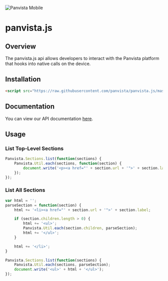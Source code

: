 ![Panvista Mobile](http://panvistamobile.com/static/git/panvista.png)

panvista.js
===========

## Overview
The panvista.js api allows developers to interact with the Panvista platform that hooks into native calls on the device.

## Installation

```html
<script src="https://raw.githubusercontent.com/panvista/panvista.js/master/panvista.js"></script>
```

## Documentation

You can view our API documentation [here](https://panvista.atlassian.net/wiki/display/PM/Javascript+API).


## Usage

### List Top-Level Sections

```js
Panvista.Sections.list(function(sections) {
    Panvista.Util.each(sections, function(section) {
        document.write('<p><a href="' + section.url + '">' + section.label + '</a></p>');
    });
});
```

### List All Sections

```js
var html = '';
parseSection = function(section) {
    html += '<li><a href="' + section.url + '">' + section.label;

    if (section.children.length > 0) {
        html += '<ul>';
        Panvista.Util.each(section.children, parseSection);
        html += '</ul>';
    }

    html += '</li>';
}

Panvista.Sections.list(function(sections) {
    Panvista.Util.each(sections, parseSection);
    document.write('<ul>' + html + '</ul>');
});
```
